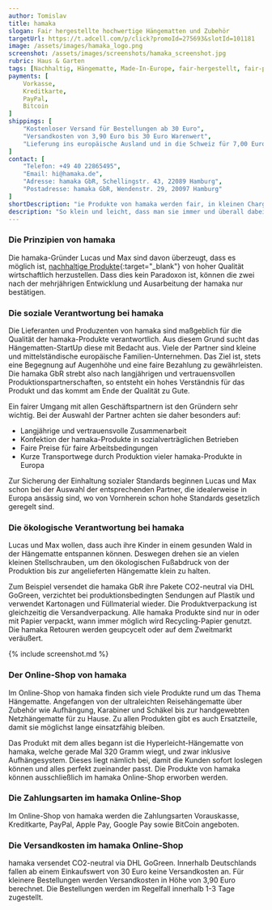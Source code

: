 ```yaml
---
author: Tomislav
title: hamaka
slogan: Fair hergestellte hochwertige Hängematten und Zubehör
targetUrl: https://t.adcell.com/p/click?promoId=275693&slotId=101181
image: /assets/images/hamaka_logo.png
screenshot: /assets/images/screenshots/hamaka_screenshot.jpg
rubric: Haus & Garten
tags: [Nachhaltig, Hängematte, Made-In-Europe, fair-hergestellt, fair-produziert]
payments: [
    Vorkasse,
    Kreditkarte,
    PayPal,
    Bitcoin
]
shippings: [
    "Kostenloser Versand für Bestellungen ab 30 Euro",
    "Versandkosten von 3,90 Euro bis 30 Euro Warenwert",
    "Lieferung ins europäische Ausland und in die Schweiz für 7,00 Euro"
]
contact: [
    "Telefon: +49 40 22865495",
    "Email: hi@hamaka.de",
    "Adresse: hamaka GbR, Schellingstr. 43, 22089 Hamburg",
    "Postadresse: hamaka GbR, Wendenstr. 29, 20097 Hamburg"
]
shortDescription: "ie Produkte von hamaka werden fair, in kleinen Chargen und aus hochwertigen Materialien hergestellt. Das zentrale Produkt im Portfolio ist die vielleicht leichteste Hängematte der Welt: die hamaka hyperleicht."
description: "So klein und leicht, dass man sie immer und überall dabeihaben kann und somit zu jeder Zeit an jedem Ort entspannen kann. Sowohl alle Einzelteile als auch die hamaka Hängematte selbst sind „Made in Europe“."
---
```


### Die Prinzipien von hamaka

Die hamaka-Gründer Lucas und Max sind davon überzeugt, dass es möglich ist, [nachhaltige Produkte](https://hamaka.de/info/nachhaltigkeit/){:target="_blank"} von hoher Qualität wirtschaftlich herzustellen. Dass dies kein Paradoxon ist, können die zwei nach der mehrjährigen Entwicklung und Ausarbeitung der hamaka nur bestätigen.

### Die soziale Verantwortung bei hamaka

Die Lieferanten und Produzenten von hamaka sind maßgeblich für die Qualität der hamaka-Produkte verantwortlich. Aus diesem Grund sucht das Hängematten-StartUp diese mit Bedacht aus. Viele der Partner sind kleine und mittelständische europäische Familien-Unternehmen. Das Ziel ist, stets eine Begegnung auf Augenhöhe und eine faire Bezahlung zu gewährleisten. Die hamaka GbR strebt also nach langjährigen und vertrauensvollen Produktionspartnerschaften, so entsteht ein hohes Verständnis für das Produkt und das kommt am Ende der Qualität zu Gute.

Ein fairer Umgang mit allen Geschäftspartnern ist den Gründern sehr wichtig. Bei der Auswahl der Partner achten sie daher besonders auf:

+ Langjährige und vertrauensvolle Zusammenarbeit
+ Konfektion der hamaka-Produkte in sozialverträglichen Betrieben
+ Faire Preise für faire Arbeitsbedingungen
+ Kurze Transportwege durch Produktion vieler hamaka-Produkte in Europa

Zur Sicherung der Einhaltung sozialer Standards beginnen Lucas und Max schon bei der Auswahl der entsprechenden Partner, die idealerweise in Europa ansässig sind, wo von Vornherein schon hohe Standards gesetzlich geregelt sind.

### Die ökologische Verantwortung bei hamaka

Lucas und Max wollen, dass auch ihre Kinder in einem gesunden Wald in der Hängematte entspannen können. Deswegen drehen sie an vielen kleinen Stellschrauben, um den ökologischen Fußabdruck von der Produktion bis zur angelieferten Hängematte klein zu halten.

Zum Beispiel versendet die hamaka GbR ihre Pakete CO2-neutral via DHL GoGreen, verzichtet bei produktionsbedingten Sendungen auf Plastik und verwendet Kartonagen und Füllmaterial wieder. Die Produktverpackung ist gleichzeitig die Versandverpackung. Alle hamaka Produkte sind nur in oder mit Papier verpackt, wann immer möglich wird Recycling-Papier genutzt. Die hamaka Retouren werden geupcycelt oder auf dem Zweitmarkt veräußert.

{% include screenshot.md %}

### Der Online-Shop von hamaka

Im Online-Shop von hamaka finden sich viele Produkte rund um das Thema Hängematte. Angefangen von der ultraleichten Reisehängematte über Zubehör wie Aufhängung, Karabiner und Schäkel bis zur handgewebten Netzhängematte für zu Hause. Zu allen Produkten gibt es auch Ersatzteile, damit sie möglichst lange einsatzfähig bleiben.

Das Produkt mit dem alles begann ist die Hyperleicht-Hängematte von hamaka, welche gerade Mal 320 Gramm wiegt, und zwar inklusive Aufhängesystem. Dieses liegt nämlich bei, damit die Kunden sofort loslegen können und alles perfekt zueinander passt. Die Produkte von hamaka können ausschließlich im hamaka Online-Shop erworben werden.

### Die Zahlungsarten im hamaka Online-Shop

Im Online-Shop von hamaka werden die Zahlungsarten Vorauskasse, Kreditkarte, PayPal, Apple Pay, Google Pay sowie BitCoin angeboten.

### Die Versandkosten im hamaka Online-Shop

hamaka versendet CO2-neutral via DHL GoGreen. Innerhalb Deutschlands fallen ab einem Einkaufswert von 30 Euro keine Versandkosten an. Für kleinere Bestellungen werden Versandkosten in Höhe von 3,90 Euro berechnet. Die Bestellungen werden im Regelfall innerhalb 1-3 Tage zugestellt.